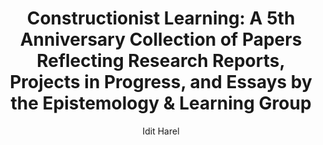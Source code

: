 ---
layout: leaf-node
title: "Constructionist Learning: A 5th Anniversary Collection of Papers Reflecting Research Reports, Projects in Progress, and Essays by the Epistemology & Learning Group"
title-url: "https://books.google.com/books?id=8BeeAAAAMAAJ&dq=constructionism&source=gbs_similarbooks"
author: "Idit Harel"
groups: pedagogical-styles
categories: constructivism
topics: conferences-journals-and-books
summary: >
    The link goes to the Google Books page; there is no eBook available.
cite: >
    Harel, I. (Ed.). (1990). Constructionist Learning: A 5th Anniversary Collection of Papers Reflecting Research Reports, Projects in Progress, and Essays by the Epistemology & Learning Group. MIT Media Laboratory.
pub-date: 1990-01-01
added-date: 2017-04-20
resource-type: external-page
---